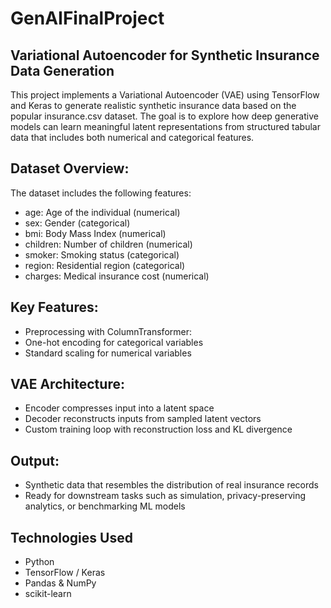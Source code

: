 # GenAIFinalProject

 ## Variational Autoencoder for Synthetic Insurance Data Generation
This project implements a Variational Autoencoder (VAE) using TensorFlow and Keras to generate realistic synthetic insurance data based on the popular insurance.csv dataset. The goal is to explore how deep generative models can learn meaningful latent representations from structured tabular data that includes both numerical and categorical features.

 ## Dataset Overview:
The dataset includes the following features:

- age: Age of the individual (numerical)
- sex: Gender (categorical)
- bmi: Body Mass Index (numerical)
- children: Number of children (numerical)
- smoker: Smoking status (categorical)
- region: Residential region (categorical)
- charges: Medical insurance cost (numerical)

 ## Key Features:

- Preprocessing with ColumnTransformer:
- One-hot encoding for categorical variables
- Standard scaling for numerical variables

## VAE Architecture:

- Encoder compresses input into a latent space
- Decoder reconstructs inputs from sampled latent vectors
- Custom training loop with reconstruction loss and KL divergence

## Output:

- Synthetic data that resembles the distribution of real insurance records
- Ready for downstream tasks such as simulation, privacy-preserving analytics, or benchmarking ML models

 ## Technologies Used

- Python
- TensorFlow / Keras
- Pandas & NumPy
- scikit-learn

